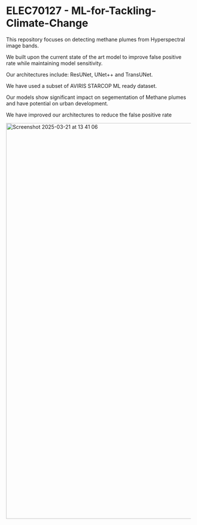 # ELEC70127 - ML-for-Tackling-Climate-Change

This repository focuses on detecting methane plumes from Hyperspectral image bands. 


We built upon the current state of the art model to improve false positive rate while maintaining model sensitivity.

Our architectures include: ResUNet, UNet++ and TransUNet. 

We have used a subset of AVIRIS STARCOP ML ready dataset. 

Our models show significant impact on segementation of Methane plumes and have potential on urban development. 

We have improved our architectures to reduce the false positive rate 


<img width="1082" alt="Screenshot 2025-03-21 at 13 41 06" src="https://github.com/user-attachments/assets/bf81b360-7335-4f12-8e33-ab4111a4546a" />
